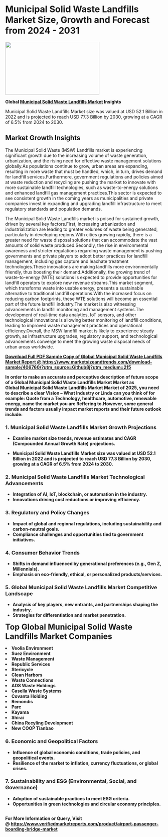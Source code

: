<H1>Municipal Solid Waste Landfills Market Size, Growth and Forecast from 2024 - 2031</H1><img class="aligncenter size-medium wp-image-584254" src="https://thirdeyenews.in/wp-content/uploads/2024/09/Global-Market-Research-300x168.jpeg" alt="" width="300" height="168" /><p><strong>Global&nbsp;<a href="https://www.marketsizeandtrends.com/download-sample/406760/?utm_source=Github8j?utm_medium=215">Municipal Solid Waste Landfills Market</a> Insights</strong></p><p>Municipal Solid Waste Landfills Market size was valued at USD 52.1 Billion in 2022 and is projected to reach USD 77.3 Billion by 2030, growing at a CAGR of 6.5% from 2024 to 2030.</p><p><h2>Market Growth Insights</h2> <p>The Municipal Solid Waste (MSW) Landfills market is experiencing significant growth due to the increasing volume of waste generation, urbanization, and the rising need for effective waste management solutions globally.As populations continue to grow, urban areas are expanding, resulting in more waste that must be handled, which, in turn, drives demand for landfill services.Furthermore, government regulations and policies aimed at waste reduction and recycling are pushing the market to innovate with more sustainable landfill technologies, such as waste-to-energy solutions and enhanced landfill gas management practices.This sector is expected to see consistent growth in the coming years as municipalities and private companies invest in expanding and upgrading landfill infrastructure to meet regulatory standards and population demands.</p> <p><strong><a href="#"></a></strong></p> <p>The Municipal Solid Waste Landfills market is poised for sustained growth, driven by several key factors.First, increasing urbanization and industrialization are leading to greater volumes of waste being generated, particularly in developing regions.With cities growing rapidly, there is a greater need for waste disposal solutions that can accommodate the vast amounts of solid waste produced.Secondly, the rise in environmental awareness and stricter regulations regarding waste management is pushing governments and private players to adopt better practices for landfill management, including gas capture and leachate treatment technologies.These innovations are making landfills more environmentally friendly, thus boosting their demand.Additionally, the growing trend of waste-to-energy (WTE) solutions is expected to provide opportunities for landfill operators to explore new revenue streams.This market segment, which transforms waste into usable energy, presents a sustainable alternative to traditional landfill operations.With the increased focus on reducing carbon footprints, these WTE solutions will become an essential part of the future landfill industry.The market is also witnessing advancements in landfill monitoring and management systems.The development of real-time data analytics, IoT sensors, and other technological innovations is allowing better monitoring of landfill conditions, leading to improved waste management practices and operational efficiency.Overall, the MSW landfill market is likely to experience steady growth, as infrastructure upgrades, regulatory support, and technological advancements converge to meet the growing waste disposal needs of urban areas worldwide.</p> <p><strong><a href="#"></p><p><span class=""><strong>Download Full PDF Sample Copy of Global Municipal Solid Waste Landfills Market Report</strong> @ <a href="https://www.marketsizeandtrends.com/download-sample/406760/?utm_source=Github8j?utm_medium=215" target="_blank">https://www.marketsizeandtrends.com/download-sample/406760/?utm_source=Github8j?utm_medium=215</a></span></p><p>In order to make an accurate and perceptive description of future scope of a Global&nbsp;Municipal Solid Waste Landfills Market Market as Global&nbsp;Municipal Solid Waste Landfills Market Market of 2025, you need to describe a clear Vision &ndash; What Industry or Linda can you think of for example: Quote from a Technology, healthcare, automotive, renewable energy, name the market you are Reffering to.However, some general trends and factors usually impact market reports and their future outlook include:</p><h3>1.&nbsp;<strong>Municipal Solid Waste Landfills Market Growth Projections</strong></h3><ul><li>Examine market size trends, revenue estimates and CAGR (Compounded Annual Growth Rate) projections.</li><li><p>Municipal Solid Waste Landfills Market size was valued at USD 52.1 Billion in 2022 and is projected to reach USD 77.3 Billion by 2030, growing at a CAGR of 6.5% from 2024 to 2030.</p></li></ul><h3>2.&nbsp;<strong>Municipal Solid Waste Landfills Market Technological Advancements</strong></h3><ul><li>Integration of AI, IoT, blockchain, or automation in the industry.</li><li>Innovations driving cost reductions or improving efficiency.</li></ul><h3>3.&nbsp;<strong>Regulatory and Policy Changes</strong></h3><ul><li>Impact of global and regional regulations, including sustainability and carbon-neutral goals.</li><li>Compliance challenges and opportunities tied to government initiatives.</li></ul><h3>4.&nbsp;<strong>Consumer Behavior Trends</strong></h3><ul><li>Shifts in demand influenced by generational preferences (e.g., Gen Z, Millennials).</li><li>Emphasis on eco-friendly, ethical, or personalized products/services.</li></ul><h3>5.&nbsp;<strong>Global Municipal Solid Waste Landfills Market Competitive Landscape</strong></h3><ul><li>Analysis of key players, new entrants, and partnerships shaping the industry.</li><li>Strategies for differentiation and market penetration.</li></ul><p data-pm-slice="1 1 []"><span style="color: inherit; font-family: inherit; font-size: 25px;">Top Global Municipal Solid Waste Landfills Market Companies</span></p><div class="" data-test-id=""><p><li>Veolia Environment</li><li> Suez Environment</li><li> Waste Management</li><li> Republic Services</li><li> Stericycle</li><li> Clean Harbors</li><li> Waste Connections</li><li> ADS Waste Holdings</li><li> Casella Waste Systems</li><li> Covanta Holding</li><li> Remondis</li><li> Parc</li><li> Kayama</li><li> Shirai</li><li> China Recyling Development</li><li> New COOP Tianbao</li></p></div><h3>6.&nbsp;<strong>Economic and Geopolitical Factors</strong></h3><ul><li>Influence of global economic conditions, trade policies, and geopolitical events.</li><li>Resilience of the market to inflation, currency fluctuations, or global crises.</li></ul><h3>7.&nbsp;<strong>Sustainability and ESG (Environmental, Social, and Governance)</strong></h3><ul><li>Adoption of sustainable practices to meet ESG criteria.</li><li>Opportunities in green technologies and circular economy principles.</li></ul><h2><strong style="font-size: 14px;">For More Information or Query, Visit @&nbsp;</strong><a style="background-color: #ffffff; font-size: 14px;" href="https://www.marketsizeandtrends.com/report/municipal-solid-waste-landfills-market/" target="_blank">https://www.verifiedmarketreports.com/product/airport-passenger-boarding-bridge-market</a></h2>